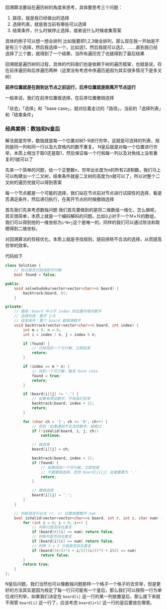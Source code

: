 回溯算法要站在遍历树的角度来思考，具体要思考三个问题：
1. 路径，就是我已经做出的选择
2. 选择列表，就是我当前有哪些可以选择
3. 结束条件，什么时候停止选择，或者说什么时候收集答案

具体的例子可以想一想全排列
比如我要把1,2,3做全排列，那么现在我一开始是不是有三个选择，然后我选择一个，比如选1，然后我就可以选2，.......直到我已经选择了三个数，就得到了一个结果，当所有遍历完了也就得到了最后结果

回溯就是遍历树的过程，具体的代码我们也是依赖于树的遍历框架，也就是说，存在前序遍历和后序遍历两种（这里没有考虑中序遍历是因为其实很多情况下是多叉树）

**前序位置就是在刚到达节点之前运行，后序位置就是刚离开节点运行**

一般来说，我们在前序位置做选择，在后序位置撤销选择

「状态」「选择」和「base case」，就对应着走过的「路径」，当前的「选择列表」和「结束条件」


### 经典案例：数独和N皇后

解法就是穷举，数独就是每一个位置对树1-9进行穷举，这就是可选择的列表，规则是同一列和同一行以及九宫格内的数不重复。
N皇后就是对每一个位置进行穷举，本质上相当于取0还是取1，然后保证每一个行和每一列以及对角线上没有重复的1就可以了

先来一个简单的问题，给一个正整数n，穷举出长度为n的所有2进制数，我们马上可以构建出一个二叉树，结束条件就是二叉树的高度为n就可以了，所以对整个二叉树的遍历完就可以得到答案

每一个节点都是一个可能的选择，我们站在节点前对节点进行试探性的选择，看是否满足条件，然后递归执行，在离开节点的时候撤销选择

首先我们先来考虑数独问题
我们首先要做到的是将二维数组一维化，怎么做呢，其实很简单，本质上就是一个编码解码的问题。比如(i,j)对于一个Ｍ×Ｎ的数组，我们可以得到他的一维坐标为`i*N+j`这个是唯一的，同样的我们可以通过除法和取模得到二维坐标，

对回溯算法的剪枝优化，本质上就是寻找规则，提前排除不合法的选择，从而提高穷举的效率。

代码如下
```cpp
class Solution {
    // 标记是否已经找到可行解
    bool found = false;

public:
    void solveSudoku(vector<vector<char>>& board) {
        backtrack(board, 0);
    }

private:
    // 路径：board 中小于 index 的位置所填的数字
    // 选择列表：数字 1~9
    // 结束条件：整个 board 都填满数字
    void backtrack(vector<vector<char>>& board, int index) {
        int m = 9, n = 9;
        int i = index / n, j = index % n;

        if (found) {
            // 已经找到一个可行解，立即结束
            return;
        }

        if (index == m * n) {
            // 找到一个可行解，触发 base case
            found = true;
            return;
        }

        if (board[i][j] != '.') {
            // 如果有预设数字，不用我们穷举
            backtrack(board, index + 1);
            return;
        }

        for (char ch = '1'; ch <= '9'; ch++) {
            // 剪枝：如果遇到不合法的数字，就跳过
            if (!isValid(board, i, j, ch))
                continue;

            // 做选择
            board[i][j] = ch;

            backtrack(board, index + 1);
            if (found) {
                // 如果找到一个可行解，立即结束
                // 不要撤销选择，否则 board[i][j] 会被重置为 '.'
                return;
            }

            // 撤销选择
            board[i][j] = '.';
        }
    }

    // 判断是否可以在 (r, c) 位置放置数字 num
    bool isValid(vector<vector<char>>& board, int r, int c, char num) {
        for (int i = 0; i < 9; i++) {
            // 判断行是否存在重复
            if (board[r][i] == num) return false;
            // 判断列是否存在重复
            if (board[i][c] == num) return false;
            // 判断 3 x 3 方框是否存在重复
            if (board[(r/3)*3 + i/3][(c/3)*3 + i%3] == num)
                return false;
        }
        return true;
    }
};
```

N皇后问题，我们当然也可以像数独问题那样一个格子一个格子的去穷举，但是更好的方法其实是因为规定了每一行只可能有一个皇后，那么我们可以按照一行为单位进行列举，如果我们决定在 `board[i]` 这一行的某一列放置皇后，那么接下来就不用管 `board[i]` 这一行了，应该考虑 `board[i+1]` 这一行的皇后要放在哪里。